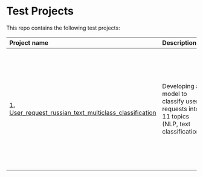 # Test Projects

This repo contains the following test projects:

| Project name | Description | Stack | 
| :---------------------- | :---------------------- | :---------------------- |
| [1. User_request_russian_text_multiclass_classification](01_User_request_russian_text_multiclass_classification/User_request_russian_text_multiclass_classification.ipynb) | Developing a model to classify user requests into 11 topics (NLP, text classification) | `Python`, `Numpy`, `Pandas`, `Seaborn`, `Matplotlib`, `Scikit-learn`,  `Fuzzywuzzy`, `Re`, `TensonFlow`, `Keras`, `Keras`, `Torch`, `Transformers`, `NLTK`, `Spacy`, `Gensim`, `Emoji`, `CatBoost` |
